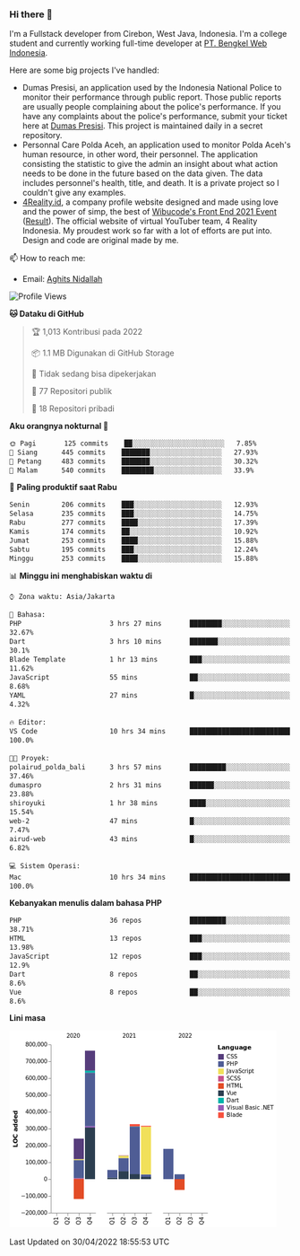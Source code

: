### Hi there 👋
I'm a Fullstack developer from Cirebon, West Java, Indonesia. I'm a college student and currently working full-time developer at [PT. Bengkel Web Indonesia](https://github.com/PT-Bengkel-Web-Indonesia).

Here are some big projects I've handled:
- Dumas Presisi, an application used by the Indonesia National Police to monitor their performance through public report. Those public reports are usually people complaining about the police's performance. If you have any complaints about the police's performance, submit your ticket here at [Dumas Presisi](https://dumaspresisi.polri.go.id/dumaspro). This project is maintained daily in a secret repository.
- Personnal Care Polda Aceh, an application used to monitor Polda Aceh's human resource, in other word, their personnel. The application consisting the statistic to give the admin an insight about what action needs to be done in the future based on the data given. The data includes personnel's health, title, and death. It is a private project so I couldn't give any examples.
- [4Reality.id](https://4reality.id), a company profile website designed and made using love and the power of simp, the best of [Wibucode's Front End 2021 Event](https://github.com/wibucode02/submision-event-frontend-2021) ([Result](https://github.com/wibucode02/top-5-pemenang-event-front-end-wibucode-2021)). The official website of virtual YouTuber team, 4 Reality Indonesia. My proudest work so far with a lot of efforts are put into. Design and code are original made by me.

📫 How to reach me:
- Email: [Aghits Nidallah](mailto:yourlovelydev@gmail.com)

<!--START_SECTION:waka-->
![Profile Views](http://img.shields.io/badge/Profil%20dilihat-0-blue)

**🐱 Dataku di GitHub** 

> 🏆 1,013 Kontribusi pada 2022
 > 
> 📦 1.1 MB Digunakan di GitHub Storage 
 > 
> 🚫 Tidak sedang bisa dipekerjakan
 > 
> 📜 77 Repositori publik 
 > 
> 🔑 18 Repositori pribadi  
 > 
**Aku orangnya nokturnal 🦉** 

```text
🌞 Pagi       125 commits    ██░░░░░░░░░░░░░░░░░░░░░░░   7.85% 
🌆 Siang      445 commits    ███████░░░░░░░░░░░░░░░░░░   27.93% 
🌃 Petang     483 commits    ███████░░░░░░░░░░░░░░░░░░   30.32% 
🌙 Malam      540 commits    ████████░░░░░░░░░░░░░░░░░   33.9%

```
📅 **Paling produktif saat Rabu** 

```text
Senin        206 commits    ███░░░░░░░░░░░░░░░░░░░░░░   12.93% 
Selasa       235 commits    ███░░░░░░░░░░░░░░░░░░░░░░   14.75% 
Rabu         277 commits    ████░░░░░░░░░░░░░░░░░░░░░   17.39% 
Kamis        174 commits    ██░░░░░░░░░░░░░░░░░░░░░░░   10.92% 
Jumat        253 commits    ████░░░░░░░░░░░░░░░░░░░░░   15.88% 
Sabtu        195 commits    ███░░░░░░░░░░░░░░░░░░░░░░   12.24% 
Minggu       253 commits    ████░░░░░░░░░░░░░░░░░░░░░   15.88%

```


📊 **Minggu ini menghabiskan waktu di** 

```text
⌚︎ Zona waktu: Asia/Jakarta

💬 Bahasa: 
PHP                      3 hrs 27 mins       ████████░░░░░░░░░░░░░░░░░   32.67% 
Dart                     3 hrs 10 mins       ███████░░░░░░░░░░░░░░░░░░   30.1% 
Blade Template           1 hr 13 mins        ███░░░░░░░░░░░░░░░░░░░░░░   11.62% 
JavaScript               55 mins             ██░░░░░░░░░░░░░░░░░░░░░░░   8.68% 
YAML                     27 mins             █░░░░░░░░░░░░░░░░░░░░░░░░   4.32%

🔥 Editor: 
VS Code                  10 hrs 34 mins      █████████████████████████   100.0%

🐱‍💻 Proyek: 
polairud_polda_bali      3 hrs 57 mins       █████████░░░░░░░░░░░░░░░░   37.46% 
dumaspro                 2 hrs 31 mins       ██████░░░░░░░░░░░░░░░░░░░   23.88% 
shiroyuki                1 hr 38 mins        ████░░░░░░░░░░░░░░░░░░░░░   15.54% 
web-2                    47 mins             █░░░░░░░░░░░░░░░░░░░░░░░░   7.47% 
airud-web                43 mins             █░░░░░░░░░░░░░░░░░░░░░░░░   6.82%

💻 Sistem Operasi: 
Mac                      10 hrs 34 mins      █████████████████████████   100.0%

```

**Kebanyakan menulis dalam bahasa PHP** 

```text
PHP                      36 repos            █████████░░░░░░░░░░░░░░░░   38.71% 
HTML                     13 repos            ███░░░░░░░░░░░░░░░░░░░░░░   13.98% 
JavaScript               12 repos            ███░░░░░░░░░░░░░░░░░░░░░░   12.9% 
Dart                     8 repos             ██░░░░░░░░░░░░░░░░░░░░░░░   8.6% 
Vue                      8 repos             ██░░░░░░░░░░░░░░░░░░░░░░░   8.6%

```


**Lini masa**

![Chart not found](https://raw.githubusercontent.com/NikarashiHatsu/NikarashiHatsu/master/charts/bar_graph.png) 


 Last Updated on 30/04/2022 18:55:53 UTC
<!--END_SECTION:waka-->
